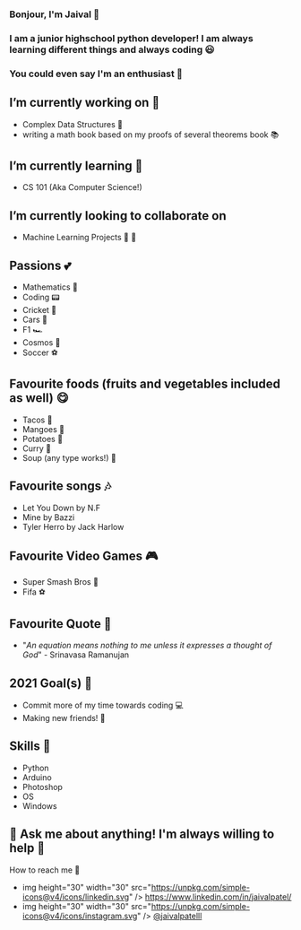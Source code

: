 ### Bonjour, I'm Jaival 👋

### I am a junior highschool python developer! I am always learning different things and always coding 😃
### You could even say I'm an enthusiast 🤪

## I’m currently working on 🔭
 - Complex Data Structures 🔬 
 - writing a math book based on my proofs of several theorems book 📚 

## I’m currently learning 🧐
 - CS 101 (Aka Computer Science!)

## I’m currently looking to collaborate on 
 - Machine Learning Projects 👫 🔮

## Passions 💕
 - Mathematics 🔢
 - Coding 📟
 - Cricket 🏏 
 - Cars 🚗 
 - F1 🏎 
 - Cosmos 🚀
 - Soccer ⚽️

## Favourite foods (fruits and vegetables included as well) 😋
 - Tacos 🌮 
 - Mangoes 🥭 
 - Potatoes 🥔 
 - Curry 🍛 
 - Soup (any type works!) 🍲 
 

## Favourite songs 🎶
 - Let You Down by N.F
 - Mine by Bazzi 
 - Tyler Herro by Jack Harlow

## Favourite Video Games 🎮 
 - Super Smash Bros 🥊 
 - Fifa ⚽️ 

## Favourite Quote 🌁
 - "*An equation means nothing to me unless it expresses a thought of God*" - Srinavasa Ramanujan

## 2021 Goal(s) 🎯 
 - Commit more of my time towards coding 💻
 - Making new friends! 👫

## Skills 📝 
 - Python
 - Arduino
 - Photoshop
 - OS
 - Windows
 
 
## 💬 Ask me about anything! I'm always willing to help 🤗
  How to reach me 📡

  - img height="30" width="30" src="https://unpkg.com/simple-icons@v4/icons/linkedin.svg" />   https://www.linkedin.com/in/jaivalpatel/
  - img height="30" width="30" src="https://unpkg.com/simple-icons@v4/icons/instagram.svg" />  [@jaivalpatelll](https://www.instagram.com/jaivalpatelll/)





